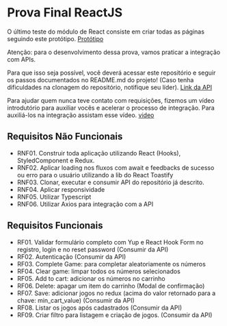 # Prova Final ReactJS
O último teste do módulo de React consiste em criar todas as páginas seguindo este protótipo.
[Protótipo](https://xd.adobe.com/view/4bd3fba7-f671-4202-b5e2-17137367ef1d-1e80/specs/)

Atenção: para o desenvolvimento dessa prova, vamos praticar a integração com APIs.

Para que isso seja possível, você deverá acessar este repositório e seguir os passos documentados no README.md do projeto! (Caso tenha dificuldades na clonagem do repositório, notifique seu líder).
[Link da API](https://github.com/lubysoftware/LAB_TGL_API#readme)

Para ajudar quem nunca teve contato com requisições, fizemos um vídeo introdutório para auxiliar vocês e acelerar o processo de integração.
Para auxiliá-los na integração assistam esse vídeo.
[video](https://www.youtube.com/watch?v=Ftrye8waEsM)

## Requisitos Não Funcionais
- RNF01. Construir toda aplicação utilizando React (Hooks), StyledComponent e Redux.
- RNF02. Aplicar loading nos fluxos com await e feedbacks de sucesso ou erro para o usuário utilizando a lib do React Toastify
- RNF03. Clonar, executar e consumir API do repositório já descrito.
- RNF04. Aplicar responsividade
- RNF05. Utilizar Typescript
- RNF06. Utilizar Axios para integração com a API

## Requisitos Funcionais
- RF01. Validar formulário completo com Yup e React Hook Form no registro, login e no reset password (Consumir da API)
- RF02. Autenticação (Consumir da API)
- RF03. Complete Game: para completar aleatoriamente os números
- RF04. Clear game: limpar todos os números selecionados
- RF05. Add to cart: adicionar os números no carrinho
- RF06. Delete: apagar um item do carrinho (Modal de confirmação)
- RF07. Save: adicionar jogos no redux (acima do valor retornado para a chave: min_cart_value) (Consumir da API)
- RF08. Listar os jogos após cadastrados (Consumir da API)
- RF09. Criar filtro para listagem e criação de jogos. (Consumir da API)
